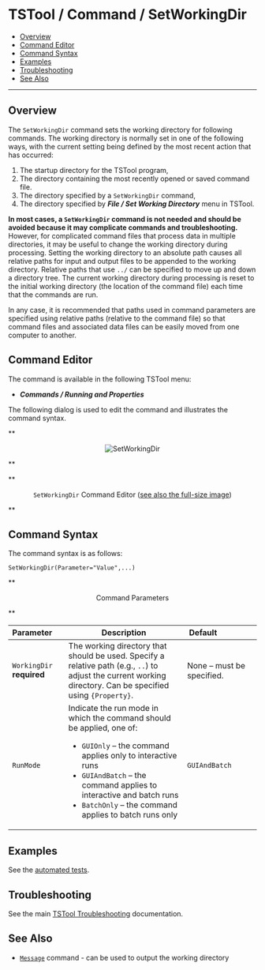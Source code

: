 # TSTool / Command / SetWorkingDir #

*   [Overview](#overview)
*   [Command Editor](#command-editor)
*   [Command Syntax](#command-syntax)
*   [Examples](#examples)
*   [Troubleshooting](#troubleshooting)
*   [See Also](#see-also)

-------------------------

## Overview ##

The `SetWorkingDir` command sets the working directory for following commands.
The working directory is normally set in one of the following ways,
with the current setting being defined by the most recent action that has occurred:

1.  The startup directory for the TSTool program,
2.  The directory containing the most recently opened or saved command file.
3.  The directory specified by a `SetWorkingDir` command,
4.  The directory specified by ***File / Set Working Directory*** menu in TSTool.

**In most cases, a `SetWorkingDir` command is not needed and should be avoided because it may complicate commands and troubleshooting.**
However, for complicated command files that process data in multiple directories,
it may be useful to change the working directory during processing.
Setting the working directory to an absolute path causes all relative paths for
input and output files to be appended to the working directory.
Relative paths that use `../` can be specified to move up and down a directory tree.
The current working directory during processing is reset to the initial working directory
(the location of the command file) each time that the commands are run.

In any case, it is recommended that paths used in command parameters are specified
using relative paths (relative to the command file) so that command files
and associated data files can be easily moved from one computer to another.

## Command Editor ##

The command is available in the following TSTool menu:

*   ***Commands / Running and Properties***

The following dialog is used to edit the command and illustrates the command syntax.

**<p style="text-align: center;">
![SetWorkingDir](SetWorkingDir.png)
</p>**

**<p style="text-align: center;">
`SetWorkingDir` Command Editor (<a href="../SetWorkingDir.png">see also the full-size image</a>)
</p>**

## Command Syntax ##

The command syntax is as follows:

```text
SetWorkingDir(Parameter="Value",...)
```
**<p style="text-align: center;">
Command Parameters
</p>**

|**Parameter**&nbsp;&nbsp;&nbsp;&nbsp; | **Description** | **Default**&nbsp;&nbsp;&nbsp;&nbsp;&nbsp;&nbsp;&nbsp;&nbsp;&nbsp;&nbsp;&nbsp;&nbsp;&nbsp;&nbsp;&nbsp;&nbsp; |
| --------------|-----------------|----------------- |
|`WorkingDir`<br>**required**|The working directory that should be used.  Specify a relative path (e.g., `..`) to adjust the current working directory.  Can be specified using `{Property}`.|None – must be specified.|
|`RunMode`|Indicate the run mode in which the command should be applied, one of:<ul><li>`GUIOnly` – the command applies only to interactive runs</li><li>`GUIAndBatch` – the command applies to interactive and batch runs</li><li>`BatchOnly` – the command applies to batch runs only</li></ul>|`GUIAndBatch`|

## Examples ##

See the [automated tests](https://github.com/OpenCDSS/cdss-app-tstool-test/tree/master/test/commands/SetWorkingDir).

## Troubleshooting ##

See the main [TSTool Troubleshooting](../../troubleshooting/troubleshooting.md) documentation.

## See Also ##

*   [`Message`](../Message/Message.md) command - can be used to output the working directory
